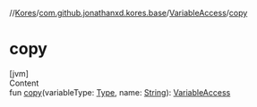 //[Kores](../../index.md)/[com.github.jonathanxd.kores.base](../index.md)/[VariableAccess](index.md)/[copy](copy.md)



# copy  
[jvm]  
Content  
fun [copy](copy.md)(variableType: [Type](https://docs.oracle.com/javase/8/docs/api/java/lang/reflect/Type.html), name: [String](https://kotlinlang.org/api/latest/jvm/stdlib/kotlin/-string/index.html)): [VariableAccess](index.md)  



